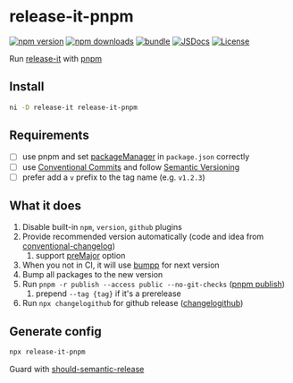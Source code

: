 # release-it-pnpm

[![npm version][npm-version-src]][npm-version-href]
[![npm downloads][npm-downloads-src]][npm-downloads-href]
[![bundle][bundle-src]][bundle-href]
[![JSDocs][jsdocs-src]][jsdocs-href]
[![License][license-src]][license-href]

Run [release-it](https://github.com/release-it/release-it) with [pnpm](https://pnpm.io)

## Install

```sh
ni -D release-it release-it-pnpm
```

## Requirements

- [ ] use pnpm and set [packageManager](https://nodejs.org/api/packages.html#packagemanager) in `package.json` correctly
- [ ] use [Conventional Commits](https://www.conventionalcommits.org) and follow [Semantic Versioning](https://semver.org)
- [ ] prefer add a `v` prefix to the tag name (e.g. `v1.2.3`)

## What it does

1. Disable built-in `npm`, `version`, `github` plugins
1. Provide recommended version automatically (code and idea from [conventional-changelog](https://github.com/release-it/conventional-changelog))
   1. support [preMajor](https://github.com/conventional-changelog/conventional-changelog-config-spec/blob/master/versions/2.2.0/README.md#premajor-boolean) option
1. When you not in CI, it will use [bumpp](https://github.com/antfu/bumpp) for next version
1. Bump all packages to the new version
1. Run `pnpm -r publish --access public --no-git-checks` ([pnpm publish](https://pnpm.io/cli/publish))
   1. prepend `--tag {tag}` if it's a prerelease
1. Run `npx changelogithub` for github release ([changelogithub](https://github.com/antfu/changelogithub))

## Generate config

```sh
npx release-it-pnpm
```

Guard with [should-semantic-release](https://github.com/JoshuaKGoldberg/should-semantic-release)

<!-- Badges -->

[npm-version-src]: https://img.shields.io/npm/v/release-it-pnpm?style=flat&colorA=080f12&colorB=1fa669
[npm-version-href]: https://npmjs.com/package/release-it-pnpm
[npm-downloads-src]: https://img.shields.io/npm/dm/release-it-pnpm?style=flat&colorA=080f12&colorB=1fa669
[npm-downloads-href]: https://npmjs.com/package/release-it-pnpm
[bundle-src]: https://img.shields.io/bundlephobia/minzip/release-it-pnpm?style=flat&colorA=080f12&colorB=1fa669&label=minzip
[bundle-href]: https://bundlephobia.com/result?p=release-it-pnpm
[license-src]: https://img.shields.io/github/license/hyoban/release-it-pnpm.svg?style=flat&colorA=080f12&colorB=1fa669
[license-href]: https://github.com/hyoban/release-it-pnpm/blob/main/LICENSE
[jsdocs-src]: https://img.shields.io/badge/jsdocs-reference-080f12?style=flat&colorA=080f12&colorB=1fa669
[jsdocs-href]: https://www.jsdocs.io/package/release-it-pnpm

